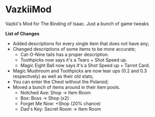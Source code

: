 VazkiiMod
=========

Vazkii's Mod for The Binding of Isaac. Just a bunch of game tweaks

**List of Changes**
- Added descriptions for every single item that does not have any;
- Changed descriptions of some items to be more accurate;
  - Cat-O-Nine tails has a proper description.
  - Toothpicks now says it's a Tears + Shot Speed up.  
  - Magic Eight Ball now says it's a Shot Speed up + Tarrot Card.
- Magic Mushroom and Toothpicks are now tear ups (0.2 and 0.3 respectively) as well as their old stats;
- You can enter the Chest without the Polaroid;
- Moved a bunch of items around in their item pools.
  - Notched Axe: Shop -> Item Room
  - Box: Boss -> Shop (x2)
  - Forget Me Now: +Shop (20% chance)
  - Dad's Key: Secret Room -> Item Room